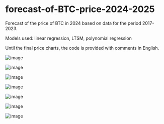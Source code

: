 # forecast-of-BTC-price-2024-2025
Forecast of the price of BTC in 2024 based on data for the period 2017-2023.

Models used: linear regression, LTSM, polynomial regression

Until the final price charts, the code is provided with comments in English.

![image](https://github.com/gppoleshkin/forecast-of-BTC-price-2024-2025/assets/150899409/6962ddf3-fc60-4af1-a6f5-cc96d59b209c)



![image](https://github.com/gppoleshkin/forecast-of-BTC-price-2024-2025/assets/150899409/b70666ab-7dec-46c1-a19c-48c1b17670ab)


![image](https://github.com/gppoleshkin/forecast-of-BTC-price-2024-2025/assets/150899409/480a3382-4d77-4c65-86f0-ba6cb9043f85)

![image](https://github.com/gppoleshkin/forecast-of-BTC-price-2024-2025/assets/150899409/1b271cb3-25ee-4bf1-a237-f26fdb19f159)

![image](https://github.com/gppoleshkin/forecast-of-BTC-price-2024-2025/assets/150899409/af1238fc-73d0-49da-bd14-0958f2b95689)

![image](https://github.com/gppoleshkin/forecast-of-BTC-price-2024-2025/assets/150899409/6bee47e7-ea08-479d-9ce1-ae253403e85f)



![image](https://github.com/gppoleshkin/forecast-of-BTC-price-2024-2025/assets/150899409/dec279ea-ef63-4401-aacd-ce51616cfa14)


